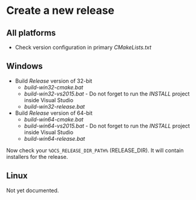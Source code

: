 # Create a new release

## All platforms

- Check version configuration in primary *CMakeLists.txt*

## Windows

- Build *Release* version of 32-bit
	- *build-win32-cmake.bat*
	- *build-win32-vs2015.bat* - Do not forget to run the *INSTALL* project inside Visual Studio
	- *build-win32-release.bat*
- Build *Release* version of 64-bit
	- *build-win64-cmake.bat*
	- *build-win64-vs2015.bat* - Do not forget to run the *INSTALL* project inside Visual Studio
	- *build-win64-release.bat*

Now check your `%OCS_RELEASE_DIR_PATH%` (RELEASE_DIR). It will contain installers for the release.

## Linux

Not yet documented.